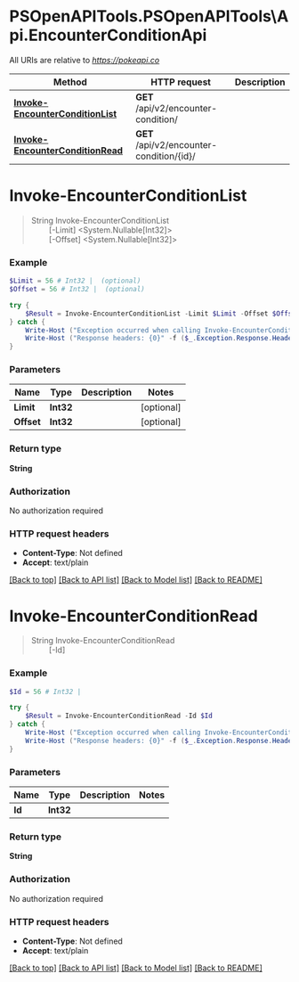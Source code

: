 # PSOpenAPITools.PSOpenAPITools\Api.EncounterConditionApi

All URIs are relative to *https://pokeapi.co*

Method | HTTP request | Description
------------- | ------------- | -------------
[**Invoke-EncounterConditionList**](EncounterConditionApi.md#Invoke-EncounterConditionList) | **GET** /api/v2/encounter-condition/ | 
[**Invoke-EncounterConditionRead**](EncounterConditionApi.md#Invoke-EncounterConditionRead) | **GET** /api/v2/encounter-condition/{id}/ | 


<a id="Invoke-EncounterConditionList"></a>
# **Invoke-EncounterConditionList**
> String Invoke-EncounterConditionList<br>
> &nbsp;&nbsp;&nbsp;&nbsp;&nbsp;&nbsp;&nbsp;&nbsp;[-Limit] <System.Nullable[Int32]><br>
> &nbsp;&nbsp;&nbsp;&nbsp;&nbsp;&nbsp;&nbsp;&nbsp;[-Offset] <System.Nullable[Int32]><br>



### Example
```powershell
$Limit = 56 # Int32 |  (optional)
$Offset = 56 # Int32 |  (optional)

try {
    $Result = Invoke-EncounterConditionList -Limit $Limit -Offset $Offset
} catch {
    Write-Host ("Exception occurred when calling Invoke-EncounterConditionList: {0}" -f ($_.ErrorDetails | ConvertFrom-Json))
    Write-Host ("Response headers: {0}" -f ($_.Exception.Response.Headers | ConvertTo-Json))
}
```

### Parameters

Name | Type | Description  | Notes
------------- | ------------- | ------------- | -------------
 **Limit** | **Int32**|  | [optional] 
 **Offset** | **Int32**|  | [optional] 

### Return type

**String**

### Authorization

No authorization required

### HTTP request headers

 - **Content-Type**: Not defined
 - **Accept**: text/plain

[[Back to top]](#) [[Back to API list]](../README.md#documentation-for-api-endpoints) [[Back to Model list]](../README.md#documentation-for-models) [[Back to README]](../README.md)

<a id="Invoke-EncounterConditionRead"></a>
# **Invoke-EncounterConditionRead**
> String Invoke-EncounterConditionRead<br>
> &nbsp;&nbsp;&nbsp;&nbsp;&nbsp;&nbsp;&nbsp;&nbsp;[-Id] <Int32><br>



### Example
```powershell
$Id = 56 # Int32 | 

try {
    $Result = Invoke-EncounterConditionRead -Id $Id
} catch {
    Write-Host ("Exception occurred when calling Invoke-EncounterConditionRead: {0}" -f ($_.ErrorDetails | ConvertFrom-Json))
    Write-Host ("Response headers: {0}" -f ($_.Exception.Response.Headers | ConvertTo-Json))
}
```

### Parameters

Name | Type | Description  | Notes
------------- | ------------- | ------------- | -------------
 **Id** | **Int32**|  | 

### Return type

**String**

### Authorization

No authorization required

### HTTP request headers

 - **Content-Type**: Not defined
 - **Accept**: text/plain

[[Back to top]](#) [[Back to API list]](../README.md#documentation-for-api-endpoints) [[Back to Model list]](../README.md#documentation-for-models) [[Back to README]](../README.md)

